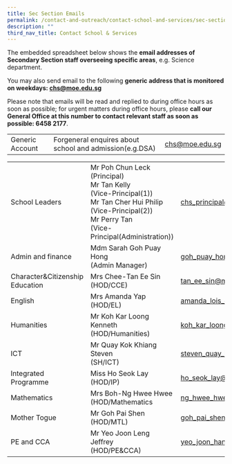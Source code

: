 ```yaml
---
title: Sec Section Emails
permalink: /contact-and-outreach/contact-school-and-services/sec-section-emails/
description: ""
third_nav_title: Contact School & Services
---
```

The embedded spreadsheet below shows the **email addresses of Secondary Section staff overseeing specific areas**, e.g. Science department.

You may also send email to the following **generic address that is monitored on weekdays: [chs@moe.edu.sg](mailto:chs@moe.edu.sg)**

Please note that emails will be read and replied to during office hours as soon as possible; for urgent matters during office hours, please **call our General Office at this number to contact relevant staff as soon as possible: 6458 2177**.

|  	|  	|  	|
|---	|---	|--- |
|Generic Account|Forgeneral enquires about school and admission(e.g.DSA)|chs@moe.edu.sg|

|  	|  	|  	|
|---	|---	|---	|
|School Leaders| Mr Poh Chun Leck<br>  (Principal)<br> Mr Tan Kelly<br>  (Vice-Principal(1))<br> Mr Tan Cher Hui Philip<br>  (Vice-Principal(2)) <br>Mr Perry Tan<br>  (Vice-Principal(Administration)) 	| chs_principal@moe.edu.sg 	|
|Admin and finance|Mdm Sarah Goh Puay Hong<br>(Admin Manager)|goh_puay_hong@schools.gov.sg|
|Character&Citizenship Education|Mrs Chee-Tan Ee Sin<br>(HOD/CCE)|tan_ee_sin@moe.edu.sg|
|English|Mrs Amanda Yap<br>(HOD/EL)|amanda_lois_oei@moe.edu.sg|
|Humanities|Mr Koh Kar Loong Kenneth<br>(HOD/Humanities)|koh_kar_loong_kenneth@moe.edu.sg|
|ICT|Mr Quay Kok Khiang Steven<br>(SH/ICT)|steven_quay_kok_khiang@moe.edu.sg|
|Integrated Programme|Miss Ho Seok Lay<br>(HOD/IP)|ho_seok_lay@moe.edu.sg|
|Mathematics|Mrs Boh-Ng Hwee Hwee<br>(HOD/Mathematics|ng_hwee_hwee@moe.edu.sg|
|Mother Togue|Mr Goh Pai Shen<br>(HOD/MTL)|goh_pai_shen@moe.edu.sg|
|PE and CCA|Mr Yeo Joon Leng Jeffrey<br>(HOD/PE&CCA)|yeo_joon_han@moe.edu.sg|

